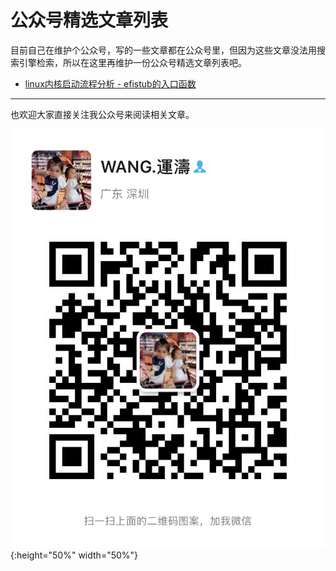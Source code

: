 # 公众号精选文章列表

目前自己在维护个公众号，写的一些文章都在公众号里，但因为这些文章没法用搜索引擎检索，所以在这里再维护一份公众号精选文章列表吧。

- [linux内核启动流程分析 - efistub的入口函数](https://mp.weixin.qq.com/s?__biz=MzUxNDUwOTc0Nw==&tempkey=MTA2NF9sYk11a21XYXB0UHVvTnRzY0FfYmQwTFFhSXVUYmMwRkJSUGFsRk44VEx4TDJlazl3OFBiZm1FaFFHdUZnYk0yMlFmYmkwSGMtWVlOTTBISnFFZVZ1ZGNWWnhMWVNQQy1YTVBRU3U2WlBmZzc4M01YZ3RQTVdlUlRUVlh1cGVxSE1YbWdCbXctMVRURnJxcExRd0dUQUdYdUdDaTdGZFRsbE95YXB3fn4%3D&chksm=79459bd94e3212cfa1756bb4250cd1e974692ee8f1798c3f39830766daaf7c12c3ae162b9a64#rd)

---

也欢迎大家直接关注我公众号来阅读相关文章。

![weixin](qrcode.jpg){:height="50%" width="50%"}
